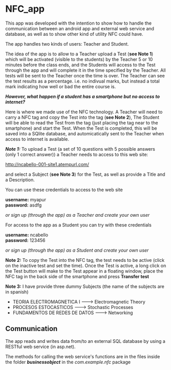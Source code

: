 # NFC_app

This app was developed with the intention to show how to handle the communication between an android app and external web service and database, as well as to show other kind of utility NFC could have.

The app handles two kinds of users: Teacher and Student.

The idea of the app is to allow to a Teacher upload a Test (**see Note 1**) which will be activated (visible to the students) 
by the Teacher 5 or 10 minutes before the class ends, and the Students will access to the Test through the app and will complete
it in the time specified by the Teacher. 
All tests will be sent to the Teacher once the time is over. The Teacher can see the test results as a percentage. i.e. no 
indivual marks, but instead a total mark indicating how well or bad the entire course is.

***However, what happen if a student has a smartphone but no access to internet?***

Here is where we made use of the NFC technology.
A Teacher will need to carry a NFC tag and copy the Test into the tag (**see Note 2**), The Student will be able to read the 
Test from the tag (just placing the tag near to the smartphone) and start the Test. When the Test is completed, this will be 
saved into a SQlite database, and automicatically sent to the Teacher when access to internet is available.


***Note 1:***
To upload a Test (a set of 10 questions with 5 possible answers (only 1 correct answer)) 
a Teacher needs to access to this web site:

http://ncabello-001-site1.atempurl.com/

and select a Subject (**see Note 3**) for the Test, as well as provide a Title and a Description.


You can use these credentials to access to the web site

**username:** myapur  
**password:** asdfg 

*or sign up (through the app) as a Teacher and create your own user*


For access to the app as a Student you can try with these credentials

**username:** ncabello  
**password:** 123456

*or sign up (through the app) as a Student and create your own user*


**Note 2:**
To copy the Test into the NFC tag, the test needs to be active (click on the inactive test and set the time). 
Once the Test is active, a long click on the Test button will make to the Test appear in a floating window, 
place the NFC tag in the back side of the smartphone and press **Transfer test**


**Note 3:**
I have provide three dummy Subjects (the name of the subjects are in spanish)
* TEORIA ELECTROMAGNETICA I      ---> Electromagnetic Theory
* PROCESOS ESTOCASTICOS          ---> Stochastic Processes
* FUNDAMENTOS DE REDES DE DATOS  ---> Networking


## Communication ##

The app reads and writes data from/to an external SQL database by using a RESTful web service (in asp.net).

The methods for calling the web service's functions are in the files inside the folder ***businessobject*** in the *com.example.nfc* package





